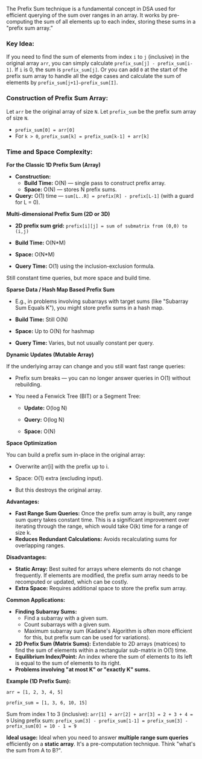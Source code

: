 The Prefix Sum technique is a fundamental concept in DSA used for efficient querying of the sum over ranges in an array. It works by pre-computing the sum of all elements up to each index, storing these sums in a "prefix sum array.”

### **Key Idea:**

If you need to find the sum of elements from index `i` to `j` (inclusive) in the original array `arr`, you can simply calculate `prefix_sum[j] - prefix_sum[i-1]`. If `i` is 0, the sum is `prefix_sum[j]`.
Or you can add `0` at the start of the prefix sum array to handle all the edge cases and calculate the sum of elements by `prefix_sum[j+1]—prefix_sum[I]`.

### **Construction of Prefix Sum Array:**

Let `arr` be the original array of size `N`.
Let `prefix_sum` be the prefix sum array of size `N`.

- `prefix_sum[0] = arr[0]`
- For `k > 0`, `prefix_sum[k] = prefix_sum[k-1] + arr[k]`

### **Time and Space Complexity:**

**For the Classic 1D Prefix Sum (Array)**
- **Construction:**
  - **Build Time:** O(N) — single pass to construct prefix array.
  - **Space:** O(N) — stores N prefix sums.
- **Query:** O(1) time — `sum[L..R] = prefix[R] - prefix[L-1]` (with a guard for L = 0).

**Multi-dimensional Prefix Sum (2D or 3D)**

- **2D prefix sum grid:**
    `prefix[i][j] = sum of submatrix from (0,0) to (i,j)`

- **Build Time:** O(N*M)

- **Space:** O(N*M)

- **Query Time:** O(1) using the inclusion-exclusion formula.

Still constant time queries, but more space and build time.

**Sparse Data / Hash Map Based Prefix Sum**

- E.g., in problems involving subarrays with target sums (like "Subarray Sum Equals K"), you might store prefix sums in a hash map.

- **Build Time:** Still O(N)

- **Space:** Up to O(N) for hashmap

- **Query Time:** Varies, but not usually constant per query.

**Dynamic Updates (Mutable Array)**

If the underlying array can change and you still want fast range queries:

- Prefix sum breaks — you can no longer answer queries in O(1) without rebuilding.

- You need a Fenwick Tree (BIT) or a Segment Tree:

  - **Update:** O(log N)

  - **Query:** O(log N)

  - **Space:** O(N)

**Space Optimization**

You can build a prefix sum in-place in the original array:

  - Overwrite arr[i] with the prefix up to i.

  - Space: O(1) extra (excluding input).

  - But this destroys the original array.

**Advantages:**

- **Fast Range Sum Queries:** Once the prefix sum array is built, any range sum query takes constant time. This is a significant improvement over iterating through the range, which would take O(k) time for a range of size k.
- **Reduces Redundant Calculations:** Avoids recalculating sums for overlapping ranges.

**Disadvantages:**

- **Static Array:** Best suited for arrays where elements do not change frequently. If elements are modified, the prefix sum array needs to be recomputed or updated, which can be costly.
- **Extra Space:** Requires additional space to store the prefix sum array.

**Common Applications:**

- **Finding Subarray Sums:**
    - Find a subarray with a given sum.
    - Count subarrays with a given sum.
    - Maximum subarray sum (Kadane's Algorithm is often more efficient for this, but prefix sum can be used for variations).
- **2D Prefix Sum (Matrix Sums):** Extendable to 2D arrays (matrices) to find the sum of elements within a rectangular sub-matrix in O(1) time.
- **Equilibrium Index/Point:** An index where the sum of elements to its left is equal to the sum of elements to its right.
- **Problems involving "at most K" or "exactly K" sums.**

**Example (1D Prefix Sum):**

`arr = [1, 2, 3, 4, 5]`

`prefix_sum = [1, 3, 6, 10, 15]`

Sum from index 1 to 3 (inclusive): `arr[1] + arr[2] + arr[3] = 2 + 3 + 4 = 9`
Using prefix sum: `prefix_sum[3] - prefix_sum[1-1] = prefix_sum[3] - prefix_sum[0] = 10 - 1 = 9`

**Ideal usage:** 
Ideal when you need to answer **multiple range sum queries** efficiently on a **static array**. It's a pre-computation technique. Think "what's the sum from A to B?".
